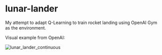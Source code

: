 # lunar-lander
My attempt to adapt Q-Learning to train rocket landing using OpenAI Gym as the environment.

Visual example from OpenAI:

![lunar_lander_continuous](https://github.com/aroze666/lunar-lander/assets/111675708/deac5bc4-37a6-4716-bffe-ba2189c5eda6)
